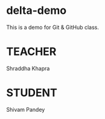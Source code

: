 # delta-demo
This is a demo for Git &amp; GitHub class.

# TEACHER
Shraddha Khapra

# STUDENT
Shivam Pandey
